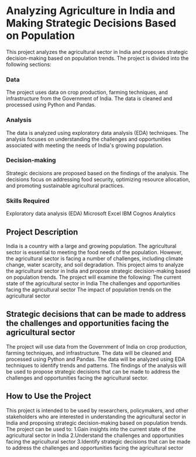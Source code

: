 # Analyzing Agriculture in India and Making Strategic Decisions Based on Population
This project analyzes the agricultural sector in India and proposes strategic decision-making based on population trends. The project is divided into the following sections:

### Data
The project uses data on crop production, farming techniques, and infrastructure from the Government of India.
The data is cleaned and processed using Python and Pandas.
### Analysis
The data is analyzed using exploratory data analysis (EDA) techniques.
The analysis focuses on understanding the challenges and opportunities associated with meeting the needs of India's growing population.
### Decision-making
Strategic decisions are proposed based on the findings of the analysis.
The decisions focus on addressing food security, optimizing resource allocation, and promoting sustainable agricultural practices.
### Skills Required
Exploratory data analysis (EDA)
Microsoft Excel
IBM Cognos Analytics

## Project Description
India is a country with a large and growing population. The agricultural sector is essential to meeting the food needs of the population. However, the agricultural sector is facing a number of challenges, including climate change, water scarcity, and soil degradation.
This project aims to analyze the agricultural sector in India and propose strategic decision-making based on population trends. 
The project will examine the following:
        The current state of the agricultural sector in India
        The challenges and opportunities facing the agricultural sector
        The impact of population trends on the agricultural sector
## Strategic decisions that can be made to address the challenges and opportunities facing the agricultural sector
The project will use data from the Government of India on crop production, farming techniques, and infrastructure. The data will be cleaned and processed using Python and Pandas. The data will be analyzed using EDA techniques to identify trends and patterns. The findings of the analysis will be used to propose strategic decisions that can be made to address the challenges and opportunities facing the agricultural sector.

## How to Use the Project
This project is intended to be used by researchers, policymakers, and other stakeholders who are interested in understanding the agricultural sector in India and proposing strategic decision-making based on population trends. The project can be used to:
    1.Gain insights into the current state of the agricultural sector in India
    2.Understand the challenges and opportunities facing the agricultural sector
    3.Identify strategic decisions that can be made to address the challenges and opportunities facing the agricultural sector


